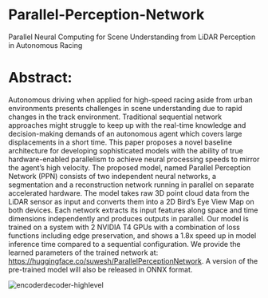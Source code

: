 # Parallel-Perception-Network
Parallel Neural Computing for Scene Understanding from LiDAR Perception in Autonomous Racing
# Abstract:
Autonomous driving when applied for high-speed racing aside from urban environments presents challenges in scene understanding due to rapid changes in the track environment. Traditional sequential network approaches might struggle to keep up with the real-time knowledge and decision-making demands of an autonomous agent which covers large displacements in a short time. This paper proposes a novel baseline architecture for developing sophisticated models with the ability of true hardware-enabled parallelism to achieve neural processing speeds to mirror the agent’s high velocity. The proposed model, named Parallel Perception Network (PPN) consists of two independent neural networks, a segmentation and a reconstruction network running in parallel on separate accelerated hardware. The model takes raw 3D point cloud data from the LiDAR sensor as input and converts them into a 2D Bird’s Eye View Map on both devices. Each network extracts its input features along space and time dimensions independently and produces outputs in parallel. Our model is trained on a system with 2 NVIDIA T4 GPUs with a combination of loss functions including edge preservation, and shows a 1.8x speed up in model inference time compared to a sequential configuration. We provide the learned parameters of the trained network at: https://huggingface.co/suwesh/ParallelPerceptionNetwork. A version of the pre-trained model will also be released in ONNX format. 

![encoderdecoder-highlevel](https://github.com/suwesh/Perception-Pyramid-Network/assets/83471963/ad95179f-80e5-4cf6-8ce9-58665a08dc53)
